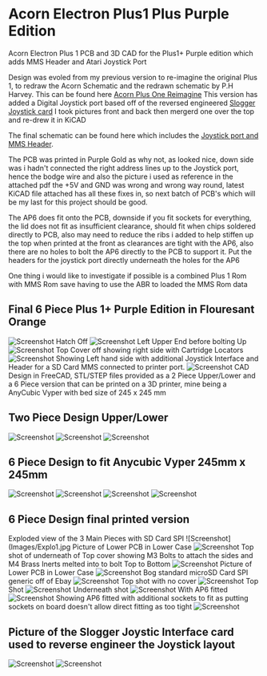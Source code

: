 # Acorn Electron Plus1 Plus Purple Edition
Acorn Electron Plus 1 PCB and 3D CAD for the Plus1+ Purple edition which adds MMS Header and Atari Joystick Port

Design was evoled from my previous version to re-imagine the original Plus 1, to redraw the Acorn Schematic and the redrawn schematic by P.H Harvey. This can be found here [Acorn Plus One Reimagine](https://github.com/mark1791/Acorn_Plus_1_Reimagine)  This version has added a Digital Joystick port based off of the reversed engineered [Slogger Joystick card](https://github.com/mark1791/Acorn_Electron_Plus1_Plus_Purple_Edition/blob/main/Images/Slogger-PCB-Reverse-Engineer-Layout-mark1791-150823.pdf) I took pictures front and back then mergerd one over the top and re-drew it in KiCAD

The final schematic can be found here which includes the [Joystick port and MMS Header](https://github.com/mark1791/Acorn_Electron_Plus1_Plus_Purple_Edition/blob/main/Documents/001-Acorn-Electron-Plus1-V2-Joystick-schematic-mark1791-060923.pdf).

The PCB was printed in Purple Gold as why not, as looked nice, down side was i hadn't connected the right address lines up to the Joystick port, hence the bodge wire and also the picture i used as reference in the attached pdf the +5V and GND was wrong and wrong way round, latest KiCAD file attached has all these fixes in, so next batch of PCB's which will be my last for this project should be good.

The AP6 does fit onto the PCB, downside if you fit sockets for everything, the lid does not fit as insufficient clearance, should fit when chips soldered directly to PCB, also may need to reduce the ribs i added to help stiffen up the top when printed at the front as clearances are tight with the AP6, also there are no holes to bolt the AP6 directly to the PCB to support it. Put the headers for the joystick port directly underneath the holes for the AP6

One thing i would like to investigate if possible is a combined Plus 1 Rom with MMS Rom save having to use the ABR to loaded the MMS Rom data

## Final 6 Piece Plus 1+ Purple Edition in Flouresant Orange
![Screenshot](Images/IMG_0603.jpg)
Hatch Off
![Screenshot](Images/IMG_0604.jpg)
Left Upper End before bolting Up
![Screenshot](Images/IMG_0605.jpg)
Top Cover off showing right side with Cartridge Locators
![Screenshot](Images/IMG_0606.jpg)
Showing Left hand side with additional Joystick Interface and Header for a SD Card MMS connected to printer port.
![Screenshot](Images/IMG_0607.jpg)
CAD Design in FreeCAD, STL/STEP files provided as a 2 Piece Upper/Lower and a 6 Piece version that can be printed on a 3D printer, mine being a AnyCubic Vyper with bed size of 245 x 245 mm

## Two Piece Design Upper/Lower
![Screenshot](Images/CAD_Plus1_single_Upper.JPG)
![Screenshot](Images/CAD_Plus1_Single_Electron.JPG)
![Screenshot](Images/CAD_Plus1_Single_Lower.JPG)

## 6 Piece Design to fit Anycubic Vyper 245mm x 245mm

![Screenshot](Images/CAD_Plus1_Plus_Main_001.JPG)
![Screenshot](Images/CAD_Plus1_Plus_Main_002.JPG)
![Screenshot](Images/CAD_Plus1_Plus_Main_003.JPG)
![Screenshot](Images/CAD_Plus1_Plus_Main_004.JPG)

## 6 Piece Design final printed version

Exploded view of the 3 Main Pieces with SD Card SPI
![Screenshot](Images/Explo1.jpg
Picture of Lower PCB in Lower Case
![Screenshot](Images/Explo2.jpg)
Top shot of underneath of Top cover showing M3 Bolts to attach the sides and M4 Brass Inerts melted into to bolt Top to Bottom
![Screenshot](Images/Explo3.jpg)
Picture of Lower PCB in Lower Case
![Screenshot](Images/Explo4.jpg)
Bog standard microSD Card SPI generic off of Ebay
![Screenshot](Images/Explo5.jpg)
Top shot with no cover
![Screenshot](Images/Explo6.jpg)
Top Shot
![Screenshot](Images/Explo7.jpg)
Underneath shot
![Screenshot](Images/Explo8.jpg)
With AP6 fitted
![Screenshot](Images/Explo9.jpg)
Showing AP6 fitted with additional sockets to fit as putting sockets on board doesn't allow direct fitting as too tight
![Screenshot](Images/Explo10.jpg)

## Picture of the Slogger Joystic Interface card used to reverse engineer the Joystick layout

![Screenshot](Images/Joystick1.jpg)
![Screenshot](Images/Joystick2.jpg)
